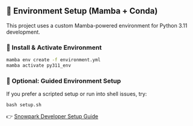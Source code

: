## 🚀 Environment Setup (Mamba + Conda)

This project uses a custom Mamba-powered environment for Python 3.11 development.

### 🧰 Install & Activate Environment

```bash
mamba env create -f environment.yml
mamba activate py311_env
```
### 🧭 Optional: Guided Environment Setup

If you prefer a scripted setup or run into shell issues, try:
```
bash setup.sh
```
👉 [Snowpark Developer Setup Guide](/workspaces/snowparkdev/docs/snowpark-setup.md)